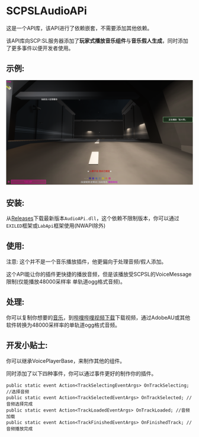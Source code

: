 # SCPSLAudioAPi

这是一个API库，该API进行了依赖嵌套，不需要添加其他依赖。

该API库向SCP:SL服务器添加了<b>玩家式播放音乐组件</b>与<b>音乐假人生成</b>，同时添加了更多事件以便开发者使用。

## 示例:

![示例图片](https://github.com/MengXinSheQu/AudioApi/blob/main/Image/Example.png)


## 安装:

从[Releases](https://github.com/MengXinSheQu/AudioApi/releases/latest)下载最新版本`AudioAPi.dll`，这个依赖不限制版本，你可以通过`EXILED`框架或`LabApi`框架使用(NWAPI除外)

## 使用:

注意: 这个并不是一个音乐播放插件，他更偏向于处理音频/假人添加。

这个API能让你的插件更快捷的播放音频，但是该播放受SCPSL的VoiceMessage限制(仅能播放48000采样率 单轨道ogg格式音频)。

## 处理:

你可以复制你想要的[音乐](https://www.bilibili.com/video/BV1ZLrhYtE69k)，到[哔哩哔哩视频下载](https://snapany.com/zh/bilibili)下载视频，通过AdobeAU或其他软件转换为48000采样率的单轨道ogg格式音频。

## 开发小贴士:

你可以继承VoicePlayerBase，来制作其他的组件。

同时添加了以下四种事件，你可以通过事件更好的制作你的插件。

```
public static event Action<TrackSelectingEventArgs> OnTrackSelecting; //选择音频
public static event Action<TrackSelectedEventArgs> OnTrackSelected; //音频选择完成
public static event Action<TrackLoadedEventArgs> OnTrackLoaded; //音频加载
public static event Action<TrackFinishedEventArgs> OnFinishedTrack; //音频播放完成
```

